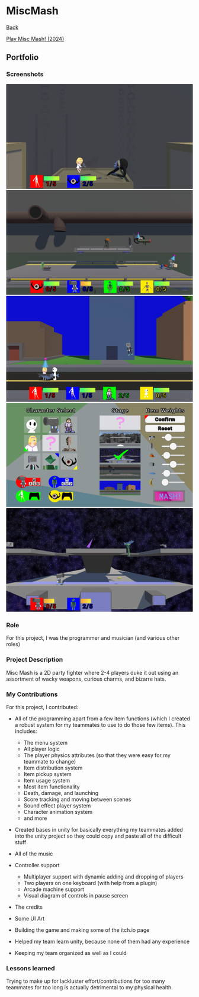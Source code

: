 # MiscMash

[Back](https://alexduggan1.github.io)

[Play Misc Mash! (2024)](https://junii06.itch.io/misc-mash)

## Portfolio

### Screenshots
![Screenshot1](/MiscMash/screenshots/gameplay1.png)
![Screenshot2](/MiscMash/screenshots/gameplay2.png)
![Screenshot3](/MiscMash/screenshots/gameplay3.png)
![Screenshot4](/MiscMash/screenshots/gameplay4.png)
![Screenshot5](/MiscMash/screenshots/gameplay5.png)

### Role
For this project, I was the programmer and musician (and various other roles)

### Project Description
Misc Mash is a 2D party fighter where 2-4 players duke it out using an assortment of wacky weapons, curious charms, and bizarre hats.

### My Contributions
For this project, I contributed:

* All of the programming apart from a few item functions (which I created a robust system for my teammates to use to do those few items). This includes:

    * The menu system
    * All player logic
    * The player physics attributes (so that they were easy for my teammate to change)
    * Item distribution system
    * Item pickup system
    * Item usage system
    * Most item functionality
    * Death, damage, and launching
    * Score tracking and moving between scenes
    * Sound effect player system
    * Character animation system
    * and more

* Created bases in unity for basically everything my teammates added into the unity project so they could copy and paste all of the difficult stuff

* All of the music

* Controller support

    * Multiplayer support with dynamic adding and dropping of players
    * Two players on one keyboard (with help from a plugin)
    * Arcade machine support
    * Visual diagram of controls in pause screen

* The credits

* Some UI Art

* Building the game and making some of the itch.io page

* Helped my team learn unity, because none of them had any experience

* Keeping my team organized as well as I could

### Lessons learned
Trying to make up for lackluster effort/contributions for too many teammates for too long is actually detrimental to my physical health.
